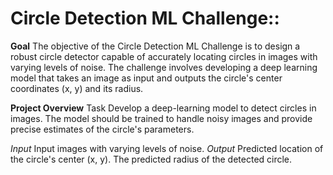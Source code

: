 # Circle Detection ML Challenge:: 

**Goal**
The objective of the Circle Detection ML Challenge is to design a robust circle detector capable of accurately locating circles in images with varying levels of noise. The challenge involves developing a deep learning model that takes an image as input and outputs the circle's center coordinates (x, y) and its radius.

**Project Overview**
Task
Develop a deep-learning model to detect circles in images. The model should be trained to handle noisy images and provide precise estimates of the circle's parameters.

_Input_
Input images with varying levels of noise.
_Output_
Predicted location of the circle's center (x, y).
The predicted radius of the detected circle.
